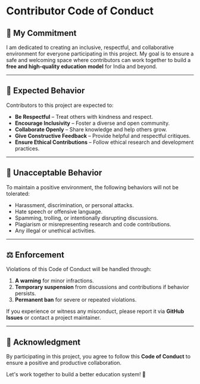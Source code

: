 # Contributor Code of Conduct

## 🌟 My Commitment

I am dedicated to creating an inclusive, respectful, and collaborative environment for everyone participating in this project. My goal is to ensure a safe and welcoming space where contributors can work together to build a **free and high-quality education model** for India and beyond.

---

## 📌 Expected Behavior

Contributors to this project are expected to:

- **Be Respectful** – Treat others with kindness and respect.
- **Encourage Inclusivity** – Foster a diverse and open community.
- **Collaborate Openly** – Share knowledge and help others grow.
- **Give Constructive Feedback** – Provide helpful and respectful critiques.
- **Ensure Ethical Contributions** – Follow ethical research and development practices.

---

## 🚫 Unacceptable Behavior

To maintain a positive environment, the following behaviors will not be tolerated:

- Harassment, discrimination, or personal attacks.
- Hate speech or offensive language.
- Spamming, trolling, or intentionally disrupting discussions.
- Plagiarism or misrepresenting research and code contributions.
- Any illegal or unethical activities.

---

## ⚖️ Enforcement

Violations of this Code of Conduct will be handled through:

1. **A warning** for minor infractions.
2. **Temporary suspension** from discussions and contributions if behavior persists.
3. **Permanent ban** for severe or repeated violations.

If you experience or witness any misconduct, please report it via **GitHub Issues** or contact a project maintainer.

---

## 🤝 Acknowledgment

By participating in this project, you agree to follow this **Code of Conduct** to ensure a positive and productive collaboration.

Let's work together to build a better education system! 🚀

